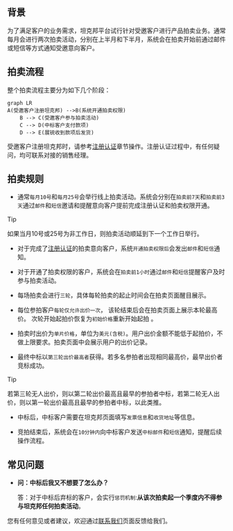 
## 背景

为了满足客户的业务需求，坦克邦平台试行针对受邀客户进行产品拍卖业务。通常每月会进行两次拍卖活动，分别在上半月和下半月，系统会在拍卖开始前通过邮件或短信等方式通知受邀意向客户。

## 拍卖流程

整个拍卖流程主要分为如下几个阶段：

```mermaid
graph LR
A(受邀客户注册坦克邦) -->B(系统开通拍卖权限)
    B --> C(受邀客户参与拍卖活动)
    C --> D(中标客户支付款项)
    D --> E(展锐收到款项后发货)
```

受邀客户注册坦克邦时，请参考[注册认证](/registration#注册认证)章节操作。注册认证过程中，有任何疑问，均可联系对接的销售经理。

## 拍卖规则

- 通常`每月10号`和`每月25号`会举行线上拍卖活动。系统会分别在`拍卖前7天`和`拍卖前3天`通过`邮件`和`短信`邀请和提醒意向客户提前完成注册认证和拍卖权限开通。

 > [!tip]
 > 如果当月10号或25号为非工作日，则拍卖活动顺延到下一个工作日举行。

- 对于完成了[注册认证](/registration#注册认证)的拍卖意向客户，系统`开通拍卖权限后`会发出`邮件`和`短信`通知。

- 对于开通了拍卖权限的客户，系统会在`拍卖前1小时`通过`邮件`和`短信`提醒客户及时参与拍卖活动。

- 每场拍卖会进行`三轮`，具体每轮拍卖的起止时间会在拍卖页面醒目展示。

- 每位参拍客户`每轮仅允许出价一次`， 该轮结束后会在拍卖页面上展示本轮最高价。 次轮开始起拍价恢复为`初始价格`重新开始起拍 。

- 拍卖时出价为`单片价格`，单位为`美元(含税)`。用户出价金额不能低于起拍价，不做上限要求。拍卖页面中会展示用户的出价记录。

- 最终中标以`第三轮出价最高者`获得。若多名参拍者出现相同最高价，最早出价者竞标成功。

 > [!tip]
 > 若第三轮无人出价，则以第二轮出价最高且最早的参拍者中标，若第二轮无人出价，则以第一轮出价最高且最早的参拍者中标，以此类推。

- 中标后，中标客户需要在坦克邦页面填写`发票信息`和`收货地址`等信息。

- 竞拍结束后，系统会在`10分钟内`向中标客户发送`中标邮件`和`短信`通知，提醒后续操作流程。

## 常见问题

- **问：中标后我又不想要了怎么办？**

  答：对于中标后弃标的客户，会实行`惩罚机制`:**从该次拍卖起一个季度内不得参与坦克邦任何拍卖活动**。

您有任何意见或者建议，欢迎通过[联系我们](https://www.teckbond.com/#/home/serve)页面反馈给我们。
